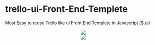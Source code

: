 # trello-ui-Front-End-Templete
Most Easy to reuse Trello like ui Front End Templete in Javascript ($.ui) 
<center><img src = "http://161.202.0.145:8100/PUBLIC_PHP/trello/trello1.png"></center>
<center><img src ="http://161.202.0.145:8100/PUBLIC_PHP/trello/trello2.png"></center>

